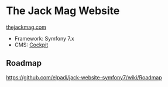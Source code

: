 # The Jack Mag Website

[thejackmag.com](https://thejackmag.com/)

- Framework: Symfony 7.x
- CMS: [Cockpit](https://getcockpit.com/documentation/core/general/about)

## Roadmap

https://github.com/elpadi/jack-website-symfony7/wiki/Roadmap
